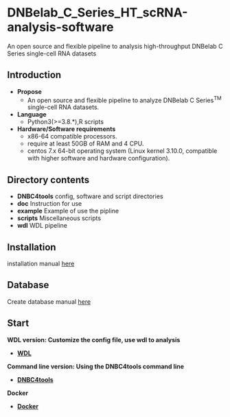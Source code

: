 # DNBelab_C_Series_HT_scRNA-analysis-software
An open source and flexible pipeline to analysis high-throughput DNBelab C Series single-cell RNA datasets
## Introduction
- **Propose**
  - An open source and flexible pipeline to analyze DNBelab C Series<sup>TM</sup> single-cell RNA datasets. 
- **Language**
  - Python3(>=3.8.*),R scripts
- **Hardware/Software requirements** 
  - x86-64 compatible processors.
  - require at least 50GB of RAM and 4 CPU. 
  - centos 7.x 64-bit operating system (Linux kernel 3.10.0, compatible with higher software and hardware configuration). 

## Directory contents
- **DNBC4tools**   config, software and script directories
- **doc**   Instruction for use
- **example** Example of use the pipline
- **scripts**    Miscellaneous scripts
- **wdl**  WDL pipeline

## Installation
installation manual [here](./doc/installation.md)

## Database
Create database manual [here](./doc/database.md)
## Start
**WDL version: Customize the config file, use wdl to analysis**
- **[WDL](./doc/wdl/start.md)**

**Command line version: Using the DNBC4tools command line**
- **[DNBC4tools](./doc/DNBC4tools/start.md)**

**Docker**
- **[Docker](./doc/docker/start.md)**